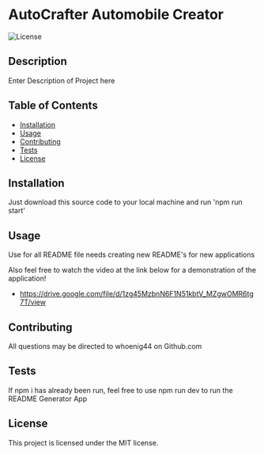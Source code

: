 # AutoCrafter Automobile Creator

![License](https://img.shields.io/badge/License-MIT-blue.svg)

## Description

Enter Description of Project here

## Table of Contents

- [Installation](#installation)
- [Usage](#usage)
- [Contributing](#contributing)
- [Tests](#tests)
- [License](#license)

## Installation

Just download this source code to your local machine and run 'npm run start'

## Usage

Use for all README file needs creating new README's for new applications

Also feel free to watch the video at the link below for a demonstration of the application!
- https://drive.google.com/file/d/1zg45MzbnN6F1N51kbtV_MZgwOMR6tg7T/view

## Contributing

All questions may be directed to whoenig44 on Github.com

## Tests

If npm i has already been run, feel free to use npm run dev to run the README Generator App

## License

This project is licensed under the MIT license.
